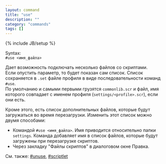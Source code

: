 ```yaml
---
layout: command
title: "use"
description: ""
category: "commands"
tags: []
---
```

{% include JB/setup %}

Syntax:  
`#use <имя_файла>`

Дает возможность подключать несколько файлов со скриптами.   
Если опустить параметр, то будет показан сам список. Список сохраняется в `.set` файле профиля в виде последовательности команд `#use`.  
По умолчанию и самыми первыми грузятся `commonlib.scr` и файл, имя которого совпадает с именем профиля (`settings/<profile>.scr`), если они есть.   

Кроме этого, есть список дополнительных файлов, которые будут загружаться во время перезагрузки. Изменить этот список можно двумя способами:  

- Командой `#use <имя_файла>`. Имя приводится относительно папки `settings`. Команда добавляет имя в список файлов, которые будут загружены при перезагрузке скриптов.
- Через закладку "Файлы скриптов" в диалоговом окне Правка.

См. также: [#unuse](#unuse), [#scriptlet](#scriptlet)
